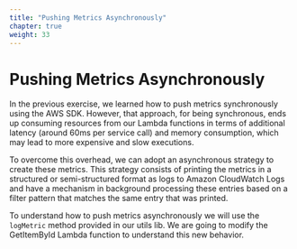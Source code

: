 ```yaml
---
title: "Pushing Metrics Asynchronously"
chapter: true
weight: 33
---
```


# Pushing Metrics Asynchronously

In the previous exercise, we learned how to push metrics synchronously using the AWS SDK. However, that approach, for being synchronous, ends up consuming resources from our Lambda functions in terms of additional latency (around 60ms per service call) and memory consumption, which may lead to more expensive and slow executions. 

To overcome this overhead, we can adopt an asynchronous strategy to create these metrics. This strategy consists of printing the metrics in a structured or semi-structured format as logs to Amazon CloudWatch Logs and have a mechanism in background processing these entries based on a filter pattern that matches the same entry that was printed.  

To understand how to push metrics asynchronously we will use the `logMetric` method provided in our utils lib. We are going to modify the GetItemById Lambda function to understand this new behavior.
